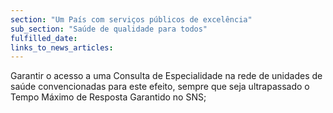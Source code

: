 ```yaml
---
section: "Um País com serviços públicos de excelência"
sub_section: "Saúde de qualidade para todos"
fulfilled_date:
links_to_news_articles:
---
```


Garantir o acesso a uma Consulta de Especialidade na rede de unidades de saúde convencionadas para este efeito, sempre que seja ultrapassado o Tempo Máximo de Resposta Garantido no SNS;
